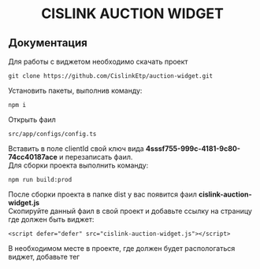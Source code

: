<h1 align="center">CISLINK AUCTION WIDGET</h1>

## Документация

Для работы с виджетом необходимо скачать проект

```
git clone https://github.com/CislinkEtp/auction-widget.git
```
Установить пакеты, выполнив команду: 
```
npm i
```
Открыть фаил 
```
src/app/configs/config.ts
```
Вставить в поле clientId свой ключ вида <b>4sssf755-999c-4181-9c80-74cc40187ace</b> и перезаписать фаил.
<br>
Для сборки проекта выполнить команду:
```
npm run build:prod
```
После сборки проекта в папке dist у вас появится фаил
<b>cislink-auction-widget.js</b>
<br>
Скопируйте данный фаил в свой проект и добавьте ссылку на страницу где должен быть виджет:
```
<script defer="defer" src="cislink-auction-widget.js"></script>
```
В необходимом месте в проекте, где должен будет распологаться виджет, добавьте тег <b><auction-table></auction-table></b>